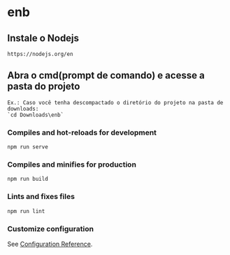 # enb

## Instale o Nodejs
```
https://nodejs.org/en
```
## Abra o cmd(prompt de comando) e acesse a pasta do projeto
```
Ex.: Caso você tenha descompactado o diretório do projeto na pasta de downloads:
`cd Downloads\enb`
```

### Compiles and hot-reloads for development
```
npm run serve
```

### Compiles and minifies for production
```
npm run build
```

### Lints and fixes files
```
npm run lint
```

### Customize configuration
See [Configuration Reference](https://cli.vuejs.org/config/).
